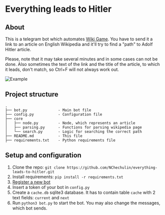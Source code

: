 # Everything leads to Hitler

## About

This is a telegram bot which automates [Wiki Game](https://en.wikipedia.org/wiki/Wikipedia:Wiki_Game).
You have to send it a link to an article on English Wikipedia and it'll try to find a "path" to Adolf Hitler article.

Please, note that it may take several minutes and in some cases can not be done.
Also sometimes the text of the link and the title of the article, to which it leads, don't match, so Ctrl+F will not always work out.

![Example](https://habrastorage.org/webt/vr/db/bv/vrdbbv4nz1xlkwfqrse7ll6gtje.png)

## Project structure

```
.
├── bot.py              - Main bot file
├── config.py           - Configuration file
├── core
│   ├── node.py         - Node, which represents an article
│   ├── parsing.py      - Functions for parsing wikipedia page
│   └── search.py       - Logic for searching the correct path
├── README.md           - This file
├── requirements.txt    - Python requirements file
```

## Setup and configuration

1. Clone the repo: `git clone https://github.com/NChechulin/everything-leads-to-hitler.git`
2. Install requirements: `pip install -r requirements.txt`
3. [Register a new bot](https://core.telegram.org/bots#3-how-do-i-create-a-bot)
4. Insert a token of your bot in `config.py`
5. Create a `cache.db` sqlite3 database. It has to contain table `cache` with 2 text fields: `current` and `next`
6. Run `python3 bot.py` to start the bot. You may also change the messages, which bot sends.
